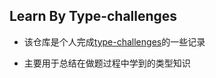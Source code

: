 ## Learn By Type-challenges
- 该仓库是个人完成[type-challenges](https://github.com/type-challenges/type-challenges)的一些记录

- 主要用于总结在做题过程中学到的类型知识


